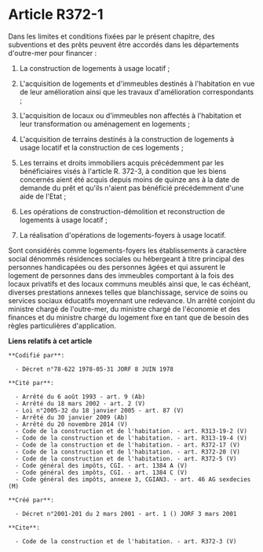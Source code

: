 # Article R372-1

Dans les limites et conditions fixées par le présent chapitre, des subventions et des prêts peuvent être accordés dans les
départements d'outre-mer pour financer :

1. La construction de logements à usage locatif ;

2. L'acquisition de logements et d'immeubles destinés à l'habitation en vue de leur amélioration ainsi que les travaux
d'amélioration correspondants ;

3. L'acquisition de locaux ou d'immeubles non affectés à l'habitation et leur transformation ou aménagement en logements ;

4. L'acquisition de terrains destinés à la construction de logements à usage locatif et la construction de ces logements ;

5. Les terrains et droits immobiliers acquis précédemment par les bénéficiaires visés à l'article R. 372-3, à condition que
les biens concernés aient été acquis depuis moins de quinze ans à la date de demande du prêt et qu'ils n'aient pas bénéficié
précédemment d'une aide de l'Etat ;

6. Les opérations de construction-démolition et reconstruction de logements à usage locatif ;

7. La réalisation d'opérations de logements-foyers à usage locatif.

Sont considérés comme logements-foyers les établissements à caractère social dénommés résidences sociales ou hébergeant à
titre principal des personnes handicapées ou des personnes âgées et qui assurent le logement de personnes dans des immeubles
comportant à la fois des locaux privatifs et des locaux communs meublés ainsi que, le cas échéant, diverses prestations
annexes telles que blanchissage, service de soins ou services sociaux éducatifs moyennant une redevance. Un arrêté conjoint
du ministre chargé de l'outre-mer, du ministre chargé de l'économie et des finances et du ministre chargé du logement fixe en
tant que de besoin des règles particulières d'application.

**Liens relatifs à cet article**

	**Codifié par**:

	  - Décret n°78-622 1978-05-31 JORF 8 JUIN 1978

	**Cité par**:

	  - Arrêté du 6 août 1993 - art. 9 (Ab)
	  - Arrêté du 18 mars 2002 - art. 2 (V)
	  - Loi n°2005-32 du 18 janvier 2005 - art. 87 (V)
	  - Arrêté du 30 janvier 2009 (Ab)
	  - Arrêté du 20 novembre 2014 (V)
	  - Code de la construction et de l'habitation. - art. R313-19-2 (V)
	  - Code de la construction et de l'habitation. - art. R313-19-4 (V)
	  - Code de la construction et de l'habitation. - art. R372-17 (V)
	  - Code de la construction et de l'habitation. - art. R372-20 (V)
	  - Code de la construction et de l'habitation. - art. R372-5 (V)
	  - Code général des impôts, CGI. - art. 1384 A (V)
	  - Code général des impôts, CGI. - art. 1384 C (V)
	  - Code général des impôts, annexe 3, CGIAN3. - art. 46 AG sexdecies (M)

	**Créé par**:

	  - Décret n°2001-201 du 2 mars 2001 - art. 1 () JORF 3 mars 2001

	**Cite**:

	  - Code de la construction et de l'habitation. - art. R372-3 (V)
